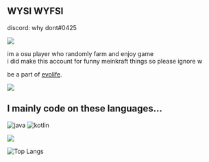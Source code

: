 WYSI WYFSI
-
discord: why dont#0425 

![](https://discord.c99.nl/widget/theme-4/711819685024497694.png)

im a osu player who randomly farm and enjoy game \
i did make this account for funny meinkraft things so please ignore w 

be a part of [evolife](https://evolife.club).

![](https://komarev.com/ghpvc/?username=exit-scammed) 

I mainly code on these languages...
-
![java](https://img.shields.io/badge/-java-blue?style=for-the-badge&logo=java&logoColor=white)
![kotlin](https://img.shields.io/badge/-kotlin-blue?style=for-the-badge&logo=kotlin&logoColor=white)

![](https://github-readme-stats.vercel.app/api?username=exit-scammed&show_icons=true&theme=tokyonight)

![Top Langs](https://github-readme-stats.vercel.app/api/top-langs/?username=exit-scammed)

